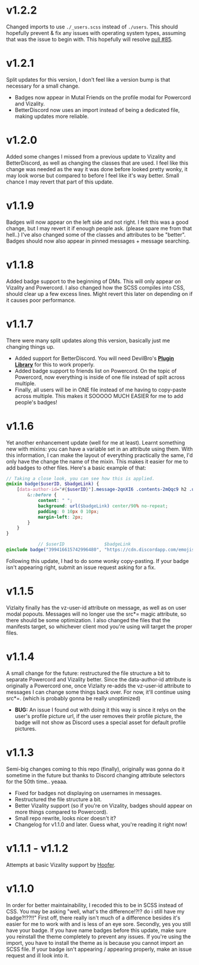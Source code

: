 # v1.2.2
Changed imports to use `./_users.scss` instead of `./users`. This should hopefully prevent & fix any issues with operating system types, assuming that was the issue to begin with. This hopefully will resolve [pull #85](https://github.com/Discord-Theme-Addons/discord-name-badges/pull/85).

# v1.2.1
Split updates for this version, I don't feel like a version bump is that necessary for a small change.
- Badges now appear in Mutal Friends on the profile modal for Powercord and Vizality. 
- BetterDiscord now uses an import instead of being a dedicated file, making updates more reliable.

# v1.2.0
Added some changes I missed from a previous update to Vizality and BetterDiscord, as well as changing the classes that are used. I feel like this change was needed as the way it was done before looked pretty wonky, it may look worse but compared to before I feel like it's way better. Small chance I may revert that part of this update.

# v1.1.9
Badges will now appear on the left side and not right. I felt this was a good change, but I may revert it if enough people ask. (please spare me from that hell..) I've also changed some of the classes and attributes to be "better". Badges should now also appear in pinned messages + message searching.

# v1.1.8
Added badge support to the beginning of DMs. This will only appear on Vizality and Powercord. I also changed how the SCSS compiles into CSS, should clear up a few excess lines. Might revert this later on depending on if it causes poor performance.

# v1.1.7
There were many split updates along this version, basically just me changing things up.
- Added support for BetterDiscord. You will need DevilBro's **[Plugin Library](https://github.com/mwittrien/BetterDiscordAddons/tree/master/Library/)** for this to work properly.
- Added badge support to friends list on Powercord. On the topic of Powercord, now everything is inside of one file instead of spilt across multiple. 
- Finally, all users will be in ONE file instead of me having to copy-paste across multiple. This makes it SOOOOO MUCH EASIER for me to add people's badges!

# v1.1.6
Yet another enhancement update (well for me at least). Learnt something new with mixins: you can have a variable set in an attribute using them. With this information, I can make the layout of everything practically the same, I'd only have the change the name of the mixin. This makes it easier for me to add badges to other files. Here's a basic example of that:
```scss
// Taking a close look, you can see how this is applied.
@mixin badge($userID, $badgeLink) {
    [data-author-id="#{$userID}"].message-2qnXI6 .contents-2mQqc9 h2 .username-1A8OIy {
        &::before {
            content: " ";
            background: url($badgeLink) center/90% no-repeat;
            padding: 0 10px 0 10px;
            margin-left: 2px;
        }
    }
}

            // $userID               $badgeLink
@include badge("399416615742996480", "https://cdn.discordapp.com/emojis/635936642372337674.png?v=1");
```
Following this update, I had to do some wonky copy-pasting. If your badge isn't appearing right, submit an issue request asking for a fix.

# v1.1.5
Vizlaity finally has the vz-user-id attribute on message, as well as on user modal popouts. Messages will no longer use the src*= magic attribute, so there should be some optimization. I also changed the files that the manifests target, so whichever client mod you're using will target the proper files.

# v1.1.4
A small change for the future: restructured the file structure a bit to separate Powercord and Vizality better. Since the data-author-id attribute is originally a Powercord one, once Vizlaity re-adds the vz-user-id attribute to messages I can change some things back over. For now, it'll continue using src*=. (which is probably gonna be really unoptimized)
- **BUG:** An issue I found out with doing it this way is since it relys on the user's profile picture url, if the user removes their profile picture, the badge will not show as Discord uses a special asset for default profile pictures.

# v1.1.3
Semi-big changes coming to this repo (finally), originally was gonna do it sometime in the future but thanks to Discord changing attribute selectors for the 50th time.. yeaaa.
- Fixed for badges not displaying on usernames in messages.
- Restructured the file structure a bit.
- Better Vizality support (so if you're on Vizality, badges should appear on more things compared to Powercord).
- Small repo rewrite, looks nicer doesn't it?
- Changelog for v1.1.0 and later. Guess what, you're reading it right now!

# v1.1.1 - v1.1.2
Attempts at basic Vizality support by [Hoofer](https://github.com/HooferDevelops/).

# v1.1.0
In order for better maintainability, I recoded this to be in SCSS instead of CSS. You may be asking "well, what's the difference!?!? do i still have my badge?!??!!" First off, there really isn't much of a difference besides it's easier for me to work with and is less of an eye sore. Secondly, yes you still have your badge. If you have name badges before this update, make sure you reinstall the theme completely to prevent any issues. If you're using the import, you have to install the theme as is because you cannot import an SCSS file. If your badge isn't appearing / appearing properly, make an issue request and ill look into it. 

